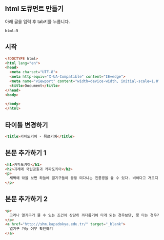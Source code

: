 ## html 도큐먼트 만들기
아래 글을 입력 후 tab키를 누릅니다.
```
html:5
```

## 시작
```html
<!DOCTYPE html>
<html lang="en">
<head>
  <meta charset="UTF-8">
  <meta http-equiv="X-UA-Compatible" content="IE=edge">
  <meta name="viewport" content="width=device-width, initial-scale=1.0">
  <title>Document</title>
</head>
<body>
  
</body>
</html>
```

## 타이틀 변경하기
```html
<title>카파도키아 - 튀르키예</title>
```

## 본문 추가하기 1
```html
<h1>카파도키아</h1>
<h2>괴레메 국립공원과 카파도키아</h2>
<p>
  새벽에 밖을 보면 하늘에 열기구들이 둥둥 떠다니는 진풍경을 볼 수 있다. 비싸다고 거르지 말고 여유있다면 기왕이면 꼭 타보자 정말 낭만적이다
</p>
```

## 본문 추가하기 2
```html
<p>
  그러나 열기구가 뜰 수 있는 조건이 상당히 까다롭기에 타게 되는 경우보단, 못 타는 경우가 훨씬 많다.
</p>
<a href="http://shm.kapadokya.edu.tr/" target="_blank">
  열기구 가능 여부 확인하기
</a>
```